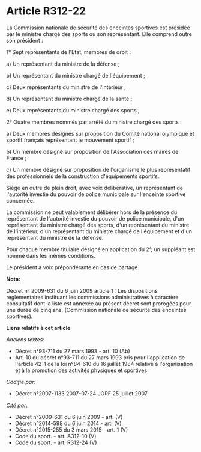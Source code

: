 # Article R312-22

La Commission nationale de sécurité des enceintes sportives est présidée par le ministre chargé des sports ou son
représentant. Elle comprend outre son président :

1° Sept représentants de l'Etat, membres de droit :

a) Un représentant du ministre de la défense ;

b) Un représentant du ministre chargé de l'équipement ;

c) Deux représentants du ministre de l'intérieur ;

d) Un représentant du ministre chargé de la santé ;

e) Deux représentants du ministre chargé des sports ;

2° Quatre membres nommés par arrêté du ministre chargé des sports :

a) Deux membres désignés sur proposition du Comité national olympique et sportif français représentant le mouvement sportif ;

b) Un membre désigné sur proposition de l'Association des maires de France ;

c) Un membre désigné sur proposition de l'organisme le plus représentatif des professionnels de la construction d'équipements
sportifs.

Siège en outre de plein droit, avec voix délibérative, un représentant de l'autorité investie du pouvoir de police municipale
sur l'enceinte sportive concernée.

La commission ne peut valablement délibérer hors de la présence du représentant de l'autorité investie du pouvoir de police
municipale, d'un représentant du ministre chargé des sports, d'un représentant du ministre de l'intérieur, d'un représentant
du ministre chargé de l'équipement et d'un représentant du ministre de la défense.

Pour chaque membre titulaire désigné en application du 2°, un suppléant est nommé dans les mêmes conditions.

Le président a voix prépondérante en cas de partage.

**Nota:**

Décret n° 2009-631 du 6 juin 2009 article 1 : Les dispositions réglementaires instituant les commissions administratives à
caractère consultatif dont la liste est annexée au présent décret sont prorogées pour une durée de cinq ans. (Commission
nationale de sécurité des enceintes sportives).

**Liens relatifs à cet article**

_Anciens textes_:

  - Décret n°93-711 du 27 mars 1993 - art. 10 (Ab)
  - Art. 10 du décret n°93-711 du 27 mars 1993 pris pour l'application de l'article 42-1 de la loi n°84-610 du 16 juillet 1984 relative à l'organisation et à la promotion des activités physiques et sportives

_Codifié par_:

  - Décret n°2007-1133 2007-07-24 JORF 25 juillet 2007

_Cité par_:

  - Décret n°2009-631 du 6 juin 2009 - art. (V)
  - Décret n°2014-598 du 6 juin 2014 - art. (V)
  - Décret n°2015-255 du 3 mars 2015 - art. 1 (V)
  - Code du sport. - art. A312-10 (V)
  - Code du sport. - art. R312-24 (V)
